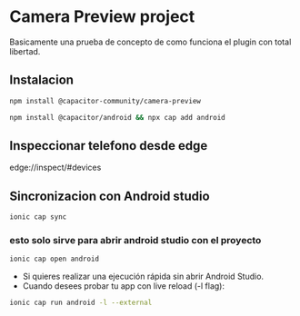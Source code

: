 # Camera Preview project

Basicamente una prueba de concepto de como funciona el plugin con total libertad.

## Instalacion

```bash
npm install @capacitor-community/camera-preview
```

```bash
npm install @capacitor/android && npx cap add android
```

## Inspeccionar telefono desde edge

edge://inspect/#devices

## Sincronizacion con Android studio

```bash
ionic cap sync
```

### esto solo sirve para abrir android studio con el proyecto

```bash
ionic cap open android
```

- Si quieres realizar una ejecución rápida sin abrir Android Studio.
- Cuando desees probar tu app con live reload (-l flag):

```bash
ionic cap run android -l --external
```

